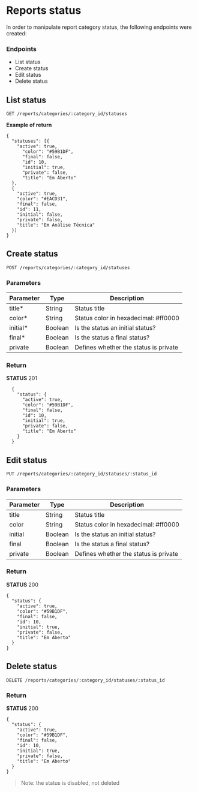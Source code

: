 ﻿# Reports status

In order to manipulate report category status, the following endpoints were created:

### Endpoints

* List status
* Create status
* Edit status
* Delete status

## List status

```
GET /reports/categories/:category_id/statuses
```

**Example of return**

```
{
  "statuses": [{
    "active": true,
      "color": "#59B1DF",
      "final": false,
      "id": 10,
      "initial": true,
      "private": false,
      "title": "Em Aberto"
  },
  {
    "active": true,
    "color": "#EACD31",
    "final": false,
    "id": 11,
    "initial": false,
    "private": false,
    "title": "Em Análise Técnica"
  }]
}
```

## Create status

```
POST /reports/categories/:category_id/statuses
```

### Parameters

| Parameter  | Type    | Description                                    |
|------------|---------|------------------------------------------------|
| title*     | String  | Status title                                   |
| color*     | String  | Status color in hexadecimal: #ff0000           |
| initial*   | Boolean | Is the status an initial status?               |
| final*     | Boolean | Is the status a final status?                  |
| private    | Boolean | Defines whether the status is private          |

### Return

**STATUS** 201

```
  {
    "status": {
      "active": true,
      "color": "#59B1DF",
      "final": false,
      "id": 10,
      "initial": true,
      "private": false,
      "title": "Em Aberto"
    }
  }
```

## Edit status

```
PUT /reports/categories/:category_id/statuses/:status_id
```

### Parameters

| Parameter  | Type    | Description                                    |
|------------|---------|------------------------------------------------|
| title      | String  | Status title                                   |
| color      | String  | Status color in hexadecimal: #ff0000           |
| initial    | Boolean | Is the status an initial status?               |
| final      | Boolean | Is the status a final status?                  |
| private    | Boolean | Defines whether the status is private          |

### Return

**STATUS** 200

```
{
  "status": {
    "active": true,
    "color": "#59B1DF",
    "final": false,
    "id": 10,
    "initial": true,
    "private": false,
    "title": "Em Aberto"
  }
}
```

## Delete status

```
DELETE /reports/categories/:category_id/statuses/:status_id
```

### Return

**STATUS** 200

```
{
  "status": {
    "active": true,
    "color": "#59B1DF",
    "final": false,
    "id": 10,
    "initial": true,
    "private": false,
    "title": "Em Aberto"
  }
}
```

> Note: the status is disabled, not deleted
